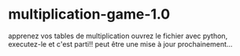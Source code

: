 # multiplication-game-1.0
apprenez vos tables de multiplication
ouvrez le fichier avec python, executez-le et c'est parti!!
peut être une mise à jour prochainement...
